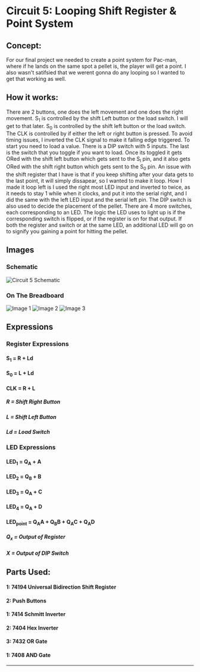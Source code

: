 # Circuit 5: Looping Shift Register & Point System
## Concept:
For our final project we needed to create a point system for Pac-man, where if he lands on the same spot a pellet is, the player will get a point. I also wasn't satifsied that we werent gonna do any looping so I wanted to get that working as well.

## How it works:
There are 2 buttons, one does the left movement and one does the right movement. S<sub>1</sub> is controlled by the shift Left button or the load switch. I will get to that later. S<sub>0</sub> is controlled by the shift left button or the load switch. The CLK is controlled by if either the left or right button is pressed. To avoid timing issues, I inverted the CLK signal to make it falling edge triggered. To start you need to load a value. There is a DIP switch with 5 inputs. The last is the switch that you toggle if you want to load. Once its toggled it gets ORed with the shift left button which gets sent to the S<sub>I</sub> pin, and it also gets ORed with the shift right button which gets sent to the S<sub>0</sub> pin. An issue with the shift register that I have is that if you keep shifting after your data gets to the last point, it will simply dissapear, so I wanted to make it loop. How I made it loop left is I used the right most LED input and inverted to twice, as it needs to stay 1 while when it clocks, and put it into the serial right, and I did the same with the left LED input and the serial left pin. The DIP switch is also used to decide the placement of the pellet. There are 4 more switches, each corresponding to an LED. The logic the LED uses to light up is if the corresponding switch is flipped, or if the register is on for that output. If both the register and switch or at the same LED, an  additional LED will go on to signify you gaining a point for hitting the pellet. 

## Images
### Schematic
![Circuit 5 Schematic](Circuit_5_Schematic.png)
### On The Breadboard
![Image 1](Circuit_5_img_1.jpg)
![Image 2](Circuit_5_img_2.jpg)
![Image 3](Circuit_5_img_3.jpg)

## Expressions
### Register Expressions
#### S<sub>1</sub> = R + Ld
#### S<sub>0</sub> = L + Ld
#### CLK = R + L

##### R = Shift Right Button
##### L = Shift Left Button
##### Ld = Load Switch

### LED Expressions
#### LED<sub>1</sub> = Q<sub>A</sub> + A
#### LED<sub>2</sub> = Q<sub>B</sub> + B
#### LED<sub>3</sub> = Q<sub>A</sub> + C
#### LED<sub>4</sub> = Q<sub>A</sub> + D
#### LED<sub>point</sub> =  Q<sub>A</sub>A + Q<sub>B</sub>B + Q<sub>A</sub>C + Q<sub>A</sub>D

##### Q<sub>x</sub> = Output of Register
##### X = Output of DIP Switch

## Parts Used:
#### 1: 74194 Universal Bidirection Shift Register
#### 2: Push Buttons
#### 1: 7414 Schmitt Inverter
#### 2: 7404 Hex Inverter
#### 3: 7432 OR Gate
#### 1: 7408 AND Gate
***

